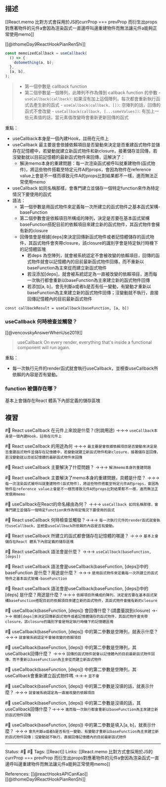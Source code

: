## 描述

[[React.memo 比對方式會採用於JS的currProp === prevProp 而衍生出props對應著物件的元件a會因為渲染函式一直邊呼叫邊重建物件而無法讓元件a能夠正常使用memo]]

[[@ithomeDay9ReactHookPianRenShi]]
```jsx
const memoizedCallback = useCallback(
  () => {
    doSomething(a, b);
  },
  [a, b],
);
```

> -   第一個參數是 callback function
> -   第二個參數是一個陣列，此陣列不作為傳到 callback function 的參數
	    -   `useCallback(callback)`: 如果沒有加上這個陣列，每次都會重新執行函式去產生新的函式
	    -   `useCallback(callback, [])`: 空陣列的話，回傳的函式不會改變
	    -   `useCallback(callback, [...someValues])`: 有加上一些元素值的話，當元素值改變時會重新更新回傳的函式

重點：
- useCallback本身是一個內建Hook，註冊在元件上
- useCallback 最主要是會依據依賴項目是否變動來決定是否重建函式物件並儲存在記憶體中，若變動就建立新函式物件和新closure，接著儲存並回傳，若沒變動就以目前記憶體的最新函式物件來回傳，這解決了：
	- 解決memo本身的重建問題：每一次渲染函式被呼叫就重建物件(函式物件)，將這些物件搭載至特定元件A的props，會因為物件在reference value上會是不一樣而導致元件A的props比對結果都不一樣，進而無法正常使用memo
- useCallback 如同名稱那樣，會專門建立並儲存一個特定function來作為特定情況下要使用的函式
- 語法： 
	- 第一個參數是用函式物件來定義每一次所建立的函式物件之基本函式架構-baseFunction
	- 第二個參數會是依賴項目所構成的陣列，決定是否要在基本函式架構baseFunction搭配目前的依賴項目來建立新的函式物件，其函式物件會擁有新的closure
	- 回傳值會是根據\[deps\]來決定回傳新函式物件或者記憶體儲存的函式物件，其函式物件會夾帶closure，該closure的識別字會是特定執行時機下的記憶體區塊
		- 若deps 為空陣列，就會被系統認定不會被改變的依賴項目，回傳的函式物件就會以記憶體內的目前最新函式物件回傳，而不重新以baseFunction為主來從而建立新函式物件
		- 若沒添加\[deps\]，就會被系統認定為一直被改變的依賴項目，進而每一次執行都會重新以baseFunction為主來建立新的函式物件回傳
		- 若添加\[a, b\]，會先判斷a或者b是否有任一變動，有變動才重新以baseFunction為主來建立新的函式物件回傳；沒變動就不執行，直接回傳記憶體內的目前最新函式物件
```
const callbackResult = useCallback(baseFunction, [a, b])
```





### useCallback 何時檢查並觸發？
[[@vencovskyAnswerWhenUse2019]]

> useCallback
> On every render, everything that's inside a functional component will run again.

重點：
- 每一次執行元件的render函式就會執行useCallback，並檢查useCallback所依賴的內容是否有變動。

### function 被儲存在哪？

基本上會儲存在React 體系下內部定義的儲存區塊


## 複習


#🧠 React useCallback 在元件上來說是什麼？(別說用途)  ->->-> `useCallback本身是一個內建Hook，註冊在元件上`
<!--SR:!2022-10-19,10,250-->

#🧠 React useCallback 的用途為何 ->->-> `最主要是會依據依賴項目是否變動來決定是否重建函式物件並儲存在記憶體中，若變動就建立新函式物件和新closure，接著儲存並回傳，若沒變動就以目前記憶體的最新函式物件來回傳`
<!--SR:!2022-10-19,10,250-->

#🧠 React useCallback 主要解決了什麼問題？ ->->-> `解決memo本身的重建問題`
<!--SR:!2022-10-17,8,250-->

#🧠 React useCallback 主要解決了memo本身的重建問題，具體是什麼？ ->->-> `每一次渲染函式被呼叫就重建物件(函式物件)，將這些物件搭載至特定元件A的props，會因為物件在reference value上會是不一樣而導致元件A的props比對結果都不一樣，進而無法正常使用memo`
<!--SR:!2022-10-09,3,250-->

#🧠 useCallback在React的命名緣由為何？ ->->-> `useCallback 如同名稱那樣，會專門建立並儲存一個特定function來作為特定情況下要使用的函式`
<!--SR:!2022-10-15,6,250-->

#🧠 React useCallback 何時檢查並觸發？->->-> `每一次執行元件的render函式就會執行useCallback，並檢查useCallback所依賴的內容是否有變動。`
<!--SR:!2022-10-18,9,250-->


#🧠 React useCallback 所建立的函式都會儲存在記憶體的哪邊？ ->->-> `基本上會儲存在React 體系下內部定義的儲存區塊`
<!--SR:!2022-10-09,3,250-->

#🧠 React useCallback 語法會是什麼？ ->->-> `useCallback(baseFunction, [deps])`
<!--SR:!2022-10-19,10,250-->

#🧠 React useCallback 語法會是useCallback(baseFunction, \[deps\])中的baseFunction 是什麼？用途是什麼？ ->->-> `是用函式物件來定義每一次所建立的函式物件之基本函式架構-baseFunction`
<!--SR:!2022-10-19,10,250-->

#🧠 React useCallback 語法會是useCallback(baseFunction, \[deps\])中的\[deps\] 是什麼？用途是什麼？->->-> `依賴項目所構成的陣列，決定是否要在基本函式架構baseFunction搭配目前的依賴項目來建立新的函式物件，其函式物件會擁有新的closure`
<!--SR:!2022-10-09,3,250-->


#🧠 useCallback(baseFunction, \[deps\]) 會回傳什麼？(請盡量說到closure) ->->-> `根據[deps]來決定回傳新函式物件或者記憶體儲存的函式物件，其函式物件會夾帶closure，該closure的識別字會是特定執行時機下的記憶體區塊`
<!--SR:!2022-10-19,10,250-->


#🧠 useCallback(baseFunction, \[deps\]) 中的第二參數是空陣列，就表示什麼？ ->->-> `就會被系統認定不會被改變的依賴項目`
<!--SR:!2022-10-19,10,250-->
#🧠 useCallback(baseFunction, \[deps\]) 中的第二參數是空陣列，其useCallback回傳什麼？ ->->-> `回傳的函式物件就會以記憶體內的目前最新函式物件回傳，而不重新以baseFunction為主來從而建立新函式物件`
<!--SR:!2022-10-19,10,250-->

#🧠 useCallback(baseFunction, \[deps\]) 中的第二參數是空陣列，其useCallback會重新建立函式物件嗎 ->->-> `並不會`
<!--SR:!2022-10-19,10,250-->

#🧠 useCallback(baseFunction, \[deps\]) 中的第二參數是沒填的話，就表示什麼？ ->->-> `就會被系統認定為一直被改變的依賴項目`
<!--SR:!2022-10-19,10,250-->

#🧠 useCallback(baseFunction, \[deps\]) 中的第二參數是沒填的話，其useCallback回傳什麼？->->-> `進而每一次執行都會重新以baseFunction為主來建立新的函式物件回傳`
<!--SR:!2022-10-19,10,250-->

#🧠 useCallback(baseFunction, \[deps\]) 中的第二參數是填入\[a, b\]，就表示什麼？ ->->-> `會先判斷a或者b是否有任一變動，有變動才重新以baseFunction為主來建立新的函式物件回傳；沒變動就不執行，直接回傳記憶體內的目前最新函式物件`
<!--SR:!2022-10-18,9,250-->






---
Status: #🌱 #📝
Tags:
[[React]]
Links:
[[React.memo 比對方式會採用於JS的currProp === prevProp 而衍生出props對應著物件的元件a會因為渲染函式一直邊呼叫邊重建物件而無法讓元件a能夠正常使用memo]]

References:
[[@reactHooksAPICanKao]]
[[@ithomeDay9ReactHookPianRenShi]]